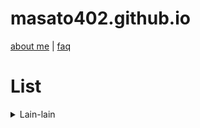 # masato402.github.io
[about me](misc/about_me.md) | [faq](misc/faq.md) <br>

# List
<details>
<summary> Lain-lain </summary>
<p>

[1. Tips & Trick Olimpiade](contents/etc/tips_trick_olim.md) <br>

</p>
</details>
